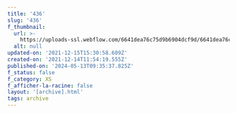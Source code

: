 ```yaml
---
title: '436'
slug: '436'
f_thumbnail:
  url: >-
    https://uploads-ssl.webflow.com/6641dea76c75d9b6904dcf9d/6641dea76c75d9b6904dd32f_436.jpg
  alt: null
updated-on: '2021-12-15T15:30:58.609Z'
created-on: '2021-12-14T11:54:19.555Z'
published-on: '2024-05-13T09:35:37.825Z'
f_status: false
f_category: XS
f_afficher-la-racine: false
layout: '[archive].html'
tags: archive
---
```



